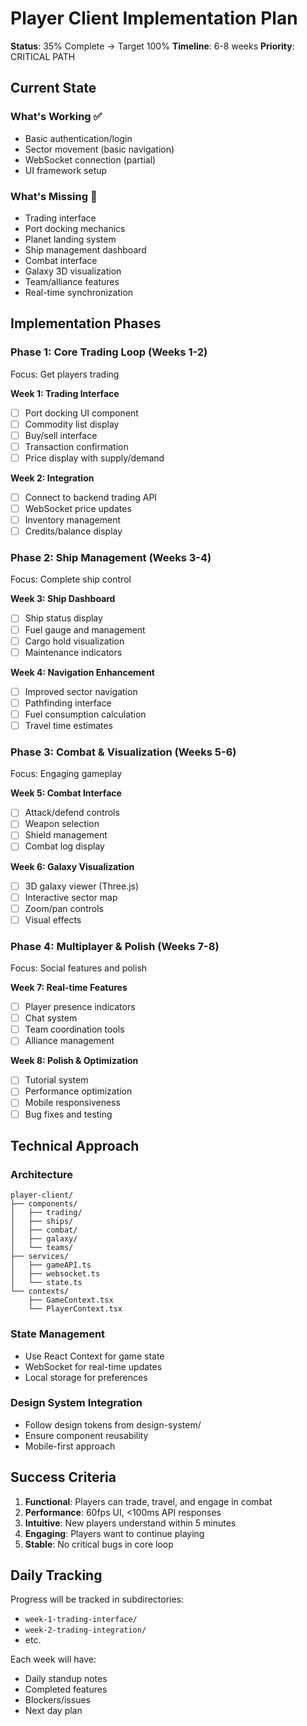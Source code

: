 # Player Client Implementation Plan

**Status**: 35% Complete → Target 100%
**Timeline**: 6-8 weeks
**Priority**: CRITICAL PATH

## Current State

### What's Working ✅
- Basic authentication/login
- Sector movement (basic navigation)
- WebSocket connection (partial)
- UI framework setup

### What's Missing 🚧
- Trading interface
- Port docking mechanics
- Planet landing system
- Ship management dashboard
- Combat interface
- Galaxy 3D visualization
- Team/alliance features
- Real-time synchronization

## Implementation Phases

### Phase 1: Core Trading Loop (Weeks 1-2)
Focus: Get players trading

**Week 1: Trading Interface**
- [ ] Port docking UI component
- [ ] Commodity list display
- [ ] Buy/sell interface
- [ ] Transaction confirmation
- [ ] Price display with supply/demand

**Week 2: Integration**
- [ ] Connect to backend trading API
- [ ] WebSocket price updates
- [ ] Inventory management
- [ ] Credits/balance display

### Phase 2: Ship Management (Weeks 3-4)
Focus: Complete ship control

**Week 3: Ship Dashboard**
- [ ] Ship status display
- [ ] Fuel gauge and management
- [ ] Cargo hold visualization
- [ ] Maintenance indicators

**Week 4: Navigation Enhancement**
- [ ] Improved sector navigation
- [ ] Pathfinding interface
- [ ] Fuel consumption calculation
- [ ] Travel time estimates

### Phase 3: Combat & Visualization (Weeks 5-6)
Focus: Engaging gameplay

**Week 5: Combat Interface**
- [ ] Attack/defend controls
- [ ] Weapon selection
- [ ] Shield management
- [ ] Combat log display

**Week 6: Galaxy Visualization**
- [ ] 3D galaxy viewer (Three.js)
- [ ] Interactive sector map
- [ ] Zoom/pan controls
- [ ] Visual effects

### Phase 4: Multiplayer & Polish (Weeks 7-8)
Focus: Social features and polish

**Week 7: Real-time Features**
- [ ] Player presence indicators
- [ ] Chat system
- [ ] Team coordination tools
- [ ] Alliance management

**Week 8: Polish & Optimization**
- [ ] Tutorial system
- [ ] Performance optimization
- [ ] Mobile responsiveness
- [ ] Bug fixes and testing

## Technical Approach

### Architecture
```
player-client/
├── components/
│   ├── trading/
│   ├── ships/
│   ├── combat/
│   ├── galaxy/
│   └── teams/
├── services/
│   ├── gameAPI.ts
│   ├── websocket.ts
│   └── state.ts
└── contexts/
    ├── GameContext.tsx
    └── PlayerContext.tsx
```

### State Management
- Use React Context for game state
- WebSocket for real-time updates
- Local storage for preferences

### Design System Integration
- Follow design tokens from design-system/
- Ensure component reusability
- Mobile-first approach

## Success Criteria

1. **Functional**: Players can trade, travel, and engage in combat
2. **Performance**: 60fps UI, <100ms API responses
3. **Intuitive**: New players understand within 5 minutes
4. **Engaging**: Players want to continue playing
5. **Stable**: No critical bugs in core loop

## Daily Tracking

Progress will be tracked in subdirectories:
- `week-1-trading-interface/`
- `week-2-trading-integration/`
- etc.

Each week will have:
- Daily standup notes
- Completed features
- Blockers/issues
- Next day plan
